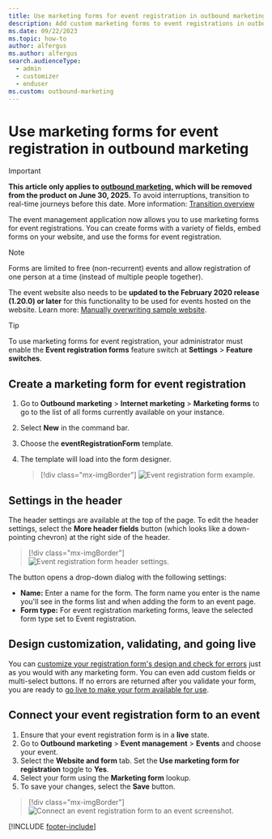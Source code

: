 ```yaml
---
title: Use marketing forms for event registration in outbound marketing
description: Add custom marketing forms to event registrations in outbound marketing.
ms.date: 09/22/2023
ms.topic: how-to
author: alfergus
ms.author: alfergus
search.audienceType: 
  - admin
  - customizer
  - enduser
ms.custom: outbound-marketing
---
```


# Use marketing forms for event registration in outbound marketing

> [!IMPORTANT]
> **This article only applies to [outbound marketing](user-guide.md), which will be removed from the product on June 30, 2025.** To avoid interruptions, transition to real-time journeys before this date. More information: [Transition overview](transition-overview.md)

The event management application now allows you to use marketing forms for event registrations. You can create forms with a variety of fields, embed forms on your website, and use the forms for event registration.

> [!NOTE]
> Forms are limited to free (non-recurrent) events and allow registration of one person at a time (instead of multiple people together).
>
> The event website also needs to be **updated to the February 2020 release (1.20.0) or later** for this functionality to be used for events hosted on the website. Learn more:  [Manually overwriting sample website](./developer/manually-overwriting-sample-website.md).

> [!TIP]
> To use marketing forms for event registration, your administrator must enable the **Event registration forms** feature switch at **Settings** > **Feature switches**.

## Create a marketing form for event registration

1. Go to **Outbound marketing** > **Internet marketing** > **Marketing forms** to go to the list of all forms currently available on your instance.
2. Select **New** in the command bar.
3. Choose the **eventRegistrationForm** template.
4. The template will load into the form designer.

    > [!div class="mx-imgBorder"]
    > ![Event registration form example.](media/event-forms-demo2.png)

## Settings in the header

The header settings are available at the top of the page. To edit the header settings, select the **More header fields** button (which looks like a down-pointing chevron) at the right side of the header. 

> [!div class="mx-imgBorder"]
> ![Event registration form header settings.](media/event-forms-header.png)

The button opens a drop-down dialog with the following settings:

- **Name:** Enter a name for the form. The form name you enter is the name you'll see in the forms list and when adding the form to an event page.
- **Form type:** For event registration marketing forms, leave the selected form type set to Event registration.

## Design customization, validating, and going live

You can [customize your registration form's design and check for errors](marketing-forms.md#design-and-validate-your-form-content) just as you would with any marketing form. You can even add custom fields or multi-select buttons. If no errors are returned after you validate your form, you are ready to [go live to make your form available for use](marketing-forms.md#go-live-to-make-your-marketing-form-available-for-use).

## Connect your event registration form to an event

1. Ensure that your event registration form is in a **live** state.
1. Go to **Outbound marketing** > **Event management** > **Events** and choose your event.
1. Select the **Website and form** tab. Set the **Use marketing form for registration** toggle to **Yes**.
1. Select your form using the **Marketing form** lookup.
1. To save your changes, select the **Save** button.

> [!div class="mx-imgBorder"]
> ![Connect an event registration form to an event screenshot.](media/event-forms-connect.png)

[!INCLUDE [footer-include](./includes/footer-banner.md)]
